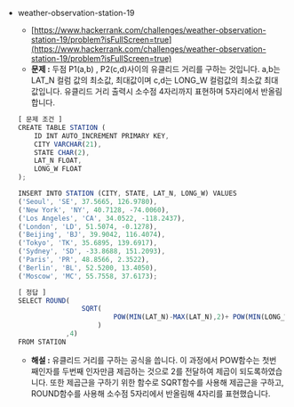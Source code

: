- weather-observation-station-19

  - [https://www.hackerrank.com/challenges/weather-observation-station-19/problem?isFullScreen=true](https://www.hackerrank.com/challenges/weather-observation-station-19/problem?isFullScreen=true)
  - **문제 :** 두점 P1(a,b) , P2(c,d)사이의 유클리드 거리를 구하는 것입니다. a,b는 LAT_N 컬럼 값의 최소값, 최대값이며 c,d는 LONG_W 컬럼값의 최소값 최대값입니다. 유클리드 거리 출력시 소수점 4자리까지 표현하며 5자리에서 반올림합니다.

  ```jsx
  [ 문제 조건 ]
  CREATE TABLE STATION (
      ID INT AUTO_INCREMENT PRIMARY KEY,
      CITY VARCHAR(21),
      STATE CHAR(2),
      LAT_N FLOAT,
      LONG_W FLOAT
  );

  INSERT INTO STATION (CITY, STATE, LAT_N, LONG_W) VALUES
  ('Seoul', 'SE', 37.5665, 126.9780),
  ('New York', 'NY', 40.7128, -74.0060),
  ('Los Angeles', 'CA', 34.0522, -118.2437),
  ('London', 'LD', 51.5074, -0.1278),
  ('Beijing', 'BJ', 39.9042, 116.4074),
  ('Tokyo', 'TK', 35.6895, 139.6917),
  ('Sydney', 'SD', -33.8688, 151.2093),
  ('Paris', 'PR', 48.8566, 2.3522),
  ('Berlin', 'BL', 52.5200, 13.4050),
  ('Moscow', 'MC', 55.7558, 37.6173);
  ```

  ```jsx
  [ 정답 ]
  SELECT ROUND(
                  SQRT(
                          POW(MIN(LAT_N)-MAX(LAT_N),2)+ POW(MIN(LONG_W)-MAX(LONG_W),2)
                      )
              ,4)
  FROM STATION
  ```

  - **해설 :** 유클리드 거리를 구하는 공식을 씁니다. 이 과정에서 POW함수는 첫번 째인자를 두번째 인자만큼 제곱하는 것으로 2를 전달하여 제곱이 되도록하였습니다. 또한 제곱근을 구하기 위한 함수로 SQRT함수를 사용해 제곱근을 구하고, ROUND함수를 사용해 소수점 5자리에서 반올림해 4자리를 표현했습니다.

